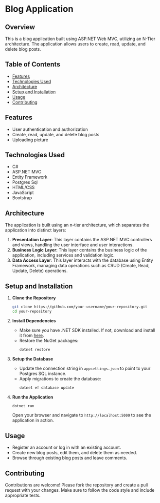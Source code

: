 # Blog Application

## Overview
This is a blog application built using ASP.NET Web MVC, utilizing an N-Tier architecture. The application allows users to create, read, update, and delete blog posts.

## Table of Contents
- [Features](#features)
- [Technologies Used](#technologies-used)
- [Architecture](#architecture)
- [Setup and Installation](#setup-and-installation)
- [Usage](#usage)
- [Contributing](#contributing)

## Features
- User authentication and authorization
- Create, read, update, and delete blog posts
- Uploading picture

## Technologies Used
- C#
- ASP.NET MVC
- Entity Framework
- Postgres Sql
- HTML/CSS
- JavaScript
- Bootstrap

## Architecture
The application is built using an n-tier architecture, which separates the application into distinct layers:
1. **Presentation Layer**: This layer contains the ASP.NET MVC controllers and views, handling the user interface and user interactions.
2. **Business Logic Layer**: This layer contains the business logic of the application, including services and validation logic.
3. **Data Access Layer**: This layer interacts with the database using Entity Framework, managing data operations such as CRUD (Create, Read, Update, Delete) operations.

## Setup and Installation
1. **Clone the Repository**
   ```bash
   git clone https://github.com/your-username/your-repository.git
   cd your-repository
   ```

2. **Install Dependencies**
    - Make sure you have .NET SDK installed. If not, download and install it from [here](https://dotnet.microsoft.com/download).
    - Restore the NuGet packages:
      ```bash
      dotnet restore
      ```

3. **Setup the Database**
    - Update the connection string in `appsettings.json` to point to your Postgres SQL  instance.
    - Apply migrations to create the database:
      ```bash
      dotnet ef database update
      ```

4. **Run the Application**
   ```bash
   dotnet run
   ```
   Open your browser and navigate to `http://localhost:5000` to see the application in action.

## Usage
- Register an account or log in with an existing account.
- Create new blog posts, edit them, and delete them as needed.
- Browse through existing blog posts and leave comments.

## Contributing
Contributions are welcome! Please fork the repository and create a pull request with your changes. Make sure to follow the code style and include appropriate tests.

